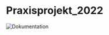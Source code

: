 # Praxisprojekt_2022

![Dokumentation](https://praxisprojekt-2022-documentation.vercel.app/architekturelle_entscheidungen)
